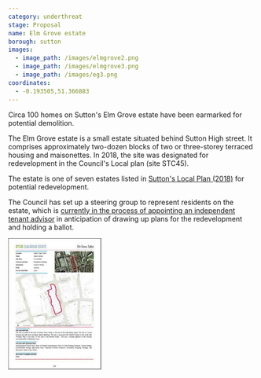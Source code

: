 ```yaml
---
category: underthreat
stage: Proposal
name: Elm Grove estate 
borough: sutton
images:
  - image_path: /images/elmgrove2.png
  - image_path: /images/elmgrove3.png
  - image_path: /images/eg3.png
coordinates:
  - -0.193505,51.366883
---
```

Circa 100 homes on Sutton's Elm Grove estate have been earmarked for potential demolition.

The Elm Grove estate is a small estate situated behind Sutton High street. It comprises approximately two-dozen blocks of two or three-storey terraced housing and maisonettes. In 2018, the site was designated for redevelopment in the Council's Local plan (site STC45). 

The estate is one of seven estates listed in [Sutton's Local Plan (2018)](https://drive.google.com/file/d/1MdX6GlaHDoBdG6CTsvjFaIuPtIa9id5O/view) for potential redevelopment.

The Council has set up a steering group to represent residents on the estate, which is [currently in the process of appointing an independent tenant advisor](https://www.sutton.gov.uk/info/200502/housing_advice_and_options/1659/elm_grove/6) in anticipation of drawing up plans for the redevelopment and holding a ballot.

<img src="/images/elmgrovescreenshot.jpg" class="img-fluid rounded img-thumbnail">



